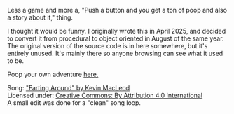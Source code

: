 <p>Less a game and more a, "Push a button and you get a ton of poop and also a story about it," thing.</p>
<p>I thought it would be funny. I originally wrote this in April 2025, and decided to convert it from procedural to object oriented in August of the same year. The original version of the source code is in here somewhere, but it's entirely unused. It's mainly there so anyone browsing can see what it used to be.</p>

<p>Poop your own adventure <a href="https://tuxedodemon.com/high-score">here.</a></p>

<p>Song: <a target="_blank" title="incompetech.com" href="https://incompetech.com">"Farting Around" by Kevin MacLeod</a>
<br>Licensed under: <a target="_blank" title="creativecommons.org" href="http://creativecommons.org/licenses/by/4.0/">Creative Commons: By Attribution 4.0 International</a>
<br>A small edit was done for a "clean" song loop.</p>
